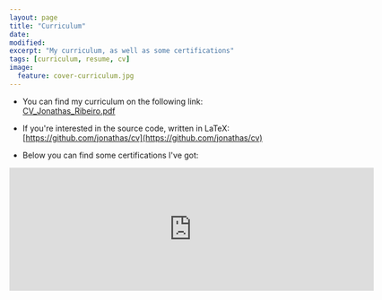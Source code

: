 ```yaml
---
layout: page
title: "Curriculum"
date: 
modified:
excerpt: "My curriculum, as well as some certifications"
tags: [curriculum, resume, cv]
image:
  feature: cover-curriculum.jpg
---
```


* You can find my curriculum on the following link: [CV_Jonathas_Ribeiro.pdf](https://github.com/jonathas/cv/blob/master/CV_Jonathas_Ribeiro.pdf)

* If you're interested in the source code, written in LaTeX: [https://github.com/jonathas/cv](https://github.com/jonathas/cv)

* Below you can find some certifications I've got:

<iframe src="https://drive.google.com/embeddedfolderview?id=0Byw5aA8CsYXmfmpKQmV4aVFOYXFCaFE3T3dhaDdwTDVVNk5sSDlRdTMzMk9tVHhTemJDVFU#list" width="650" height="220" frameBorder="0">Unfortunately your browser doesn't support this object. Please access <a href="https://drive.google.com/embeddedfolderview?id=0Byw5aA8CsYXmfmpKQmV4aVFOYXFCaFE3T3dhaDdwTDVVNk5sSDlRdTMzMk9tVHhTemJDVFU#list">this link</a> to view it's content</iframe>
